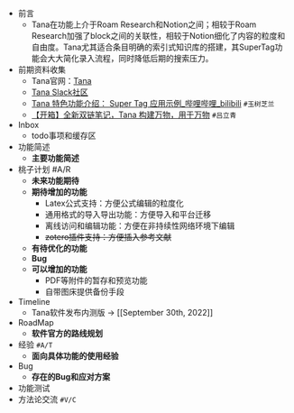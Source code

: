 - 前言
    - Tana在功能上介于Roam Research和Notion之间；相较于Roam Research加强了block之间的关联性，相较于Notion细化了内容的粒度和自由度。Tana尤其适合条目明确的索引式知识库的搭建，其SuperTag功能会大大简化录入流程，同时降低后期的搜索压力。
- 前期资料收集
    - Tana官网：[Tana](https://tana.inc/)
    - [Tana Slack社区](https://app.slack.com/client/T02E0729D6U/C02FDHUUDK5)
    - [Tana 特色功能介绍： Super Tag 应用示例_哔哩哔哩_bilibili](https://www.bilibili.com/video/BV1Ce4y1m77o/) `#玉树芝兰`
    - [【开箱】全新双链笔记，Tana 构建万物，用于万物](https://www.bilibili.com/video/BV1hW4y1e7eN/) `#吕立青`
- Inbox
    - todo事项和缓存区
- 功能简述
    - __主要功能简述__
- 桃子计划 #A/R
    - __未来功能期待__
    - **期待增加的功能**
        - Latex公式支持：方便公式编辑的粒度化
        - 通用格式的导入导出功能：方便导入和平台迁移
        - 离线访问和编辑功能：方便在非持续性网络环境下编辑
        - ~~zotero插件支持：方便插入参考文献~~
    - **有待优化的功能**
    - **Bug**
    - **可以增加的功能**
        - PDF等附件的暂存和预览功能
        - 自带图床提供备份手段
- Timeline
    - Tana软件发布内测版 -> [[September 30th, 2022]]
- RoadMap
    - __软件官方的路线规划__
- 经验 `#A/T`
    - __面向具体功能的使用经验__
- Bug
    - __存在的Bug和应对方案__
- 功能测试
- 方法论交流 `#V/C`
